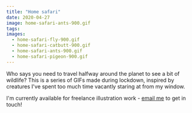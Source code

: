 ```yaml
---
title: "Home safari"
date: 2020-04-27
image: home-safari-ants-900.gif
tags:
images:
  - home-safari-fly-900.gif
  - home-safari-catbutt-900.gif
  - home-safari-ants-900.gif
  - home-safari-pigeon-900.gif
---
```


Who says you need to travel halfway around the planet to see a bit of wildlife? This is a series of GIFs made during lockdown, inspired by creatures I've spent too much time vacantly staring at from my window.

I'm currently available for freelance illustration work - [email me](mailto::vicky.hughes@hotmail.com) to get in touch!